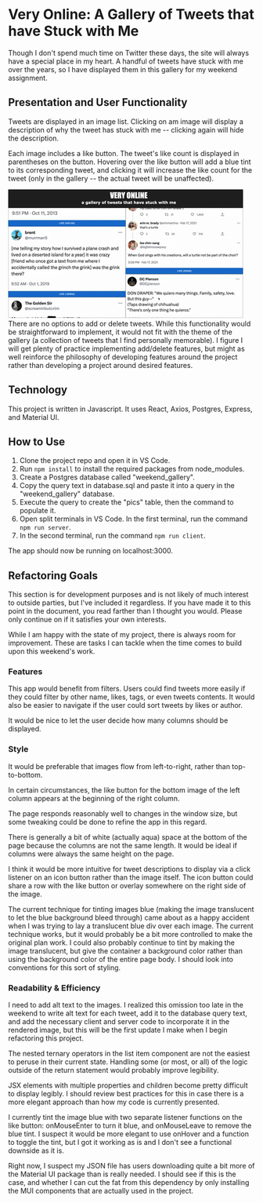 # Very Online: A Gallery of Tweets that have Stuck with Me
Though I don't spend much time on Twitter these days, the site will always have a special place in my heart. A handful of tweets have stuck with me over the years, so I have displayed them in this gallery for my weekend assignment.


## Presentation and User Functionality
Tweets are displayed in an image list. Clicking on am image will display a description of why the tweet has stuck with me -- clicking again will hide the description. 

Each image includes a like button. The tweet's like count is displayed in parentheses on the button. Hovering over the like button will add a blue tint to its corresponding tweet, and clicking it will increase the like count for the tweet (only in the gallery -- the actual tweet will be unaffected).
<br/>

<img src="weekend_gallery_example.gif">

<br/>
There are no options to add or delete tweets. While this functionality would be straightforward to implement, it would not fit with the theme of the gallery (a collection of tweets that I find personally memorable). I figure I will get plenty of practice implementing add/delete features, but might as well reinforce the philosophy of developing features around the project rather than developing a project around desired features.


## Technology
This project is written in Javascript. It uses React, Axios, Postgres, Express, and Material UI.


## How to Use
1. Clone the project repo and open it in VS Code.
2. Run `npm install` to install the required packages from node_modules.
3. Create a Postgres database called "weekend_gallery".
4. Copy the query text in database.sql and paste it into a query in the "weekend_gallery" database.
5. Execute the query to create the "pics" table, then the command to populate it.
6. Open split terminals in VS Code. In the first terminal, run the command `npm run server`.
7. In the second terminal, run the command `npm run client`. 

The app should now be running on localhost:3000.


## Refactoring Goals
This section is for development purposes and is not likely of much interest to outside parties, but I've included it regardless. If you have made it to this point in the document, you read farther than I thought you would. Please only continue on if it satisfies your own interests.

While I am happy with the state of my project, there is always room for improvement. These are tasks I can tackle when the time comes to build upon this weekend's work.

### Features
This app would benefit from filters. Users could find tweets more easily if they could filter by other name, likes, tags, or even tweets contents. It would also be easier to navigate if the user could sort tweets by likes or author.

It would be nice to let the user decide how many columns should be displayed.

### Style
It would be preferable that images flow from left-to-right, rather than top-to-bottom.

In certain circumstances, the like button for the bottom image of the left column appears at the beginning of the right column. 

The page responds reasonably well to changes in the window size, but some tweaking could be done to refine the app in this regard.

There is generally a bit of white (actually aqua) space at the bottom of the page because the columns are not the same length. It would be ideal if columns were always the same height on the page.

I think it would be more intuitive for tweet descriptions to display via a click listener on an icon button rather than the image itself. The icon button could share a row with the like button or overlay somewhere on the right side of the image.

The current technique for tinting images blue (making the image translucent to let the blue background bleed through) came about as a happy accident when I was trying to lay a translucent blue div over each image. The current technique works, but it would probably be a bit more controlled to make the original plan work.
    I could also probably continue to tint by making the image translucent, but give the container a background color rather than using the background color of the entire page body. I should look into conventions for this sort of styling.


### Readability & Efficiency
I need to add alt text to the images. I realized this omission too late in the weekend to write alt text for each tweet, add it to the database query text, and add the necessary client and server code to incorporate it in the rendered image, but this will be the first update I make when I begin refactoring this project.

The nested ternary operators in the list item component are not the easiest to peruse in their current state. Handling some (or most, or all) of the logic outside of the return statement would probably improve legibility.

JSX elements with multiple properties and children become pretty difficult to display legibly. I should review best practices for this in case there is a more elegant approach than how my code is currently presented.

I currently tint the image blue with two separate listener functions on the like button: onMouseEnter to turn it blue, and onMouseLeave to remove the blue tint. I suspect it would be more elegant to use onHover and a function to toggle the tint, but I got it working as is and I don't see a functional downside as it is. 

Right now, I suspect my JSON file has users downloading quite a bit more of the Material UI package than is really needed. I should see if this is the case, and whether I can cut the fat from this dependency by only installing the MUI components that are actually used in the project.